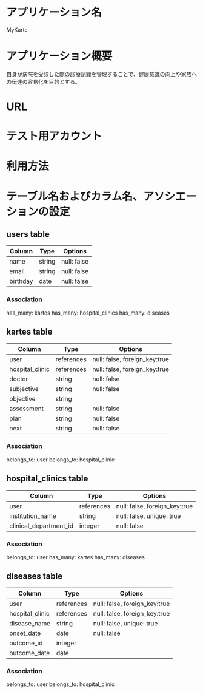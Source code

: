 # アプリケーション名
MyKarte

# アプリケーション概要
自身が病院を受診した際の診療記録を管理することで、健康意識の向上や家族への伝達の容易化を目的とする。

# URL

# テスト用アカウント

# 利用方法


# テーブル名およびカラム名、アソシエーションの設定
## users table
| Column   | Type   | Options     |
| -------- | ------ | ----------- |
| name     | string | null: false |
| email    | string | null: false |
| birthday | date   | null: false |

### Association
has_many: kartes
has_many: hospital_clinics
has_many: diseases

## kartes table
| Column          | Type       | Options                       |
| --------------- | ---------- | ----------------------------- |
| user            | references | null: false, foreign_key:true |
| hospital_clinic | references | null: false, foreign_key:true |
| doctor          | string     | null: false                   |
| subjective      | string     | null: false                   |
| objective       | string     |                               |
| assessment      | string     | null: false                   |
| plan            | string     | null: false                   |
| next            | string     | null: false                   |

### Association
belongs_to: user
belongs_to: hospital_clinic

## hospital_clinics table
| Column                 | Type       | Options                       |
| ---------------------- | ---------- | ----------------------------- |
| user                   | references | null: false, foreign_key:true |
| institution_name       | string     | null: false, unique: true     |
| clinical_department_id | integer    | null: false                   |

### Association
belongs_to: user
has_many: kartes
has_many: diseases

## diseases table
| Column          | Type       | Options                       |
| --------------- | ---------- | ----------------------------- |
| user            | references | null: false, foreign_key:true |
| hospital_clinic | references | null: false, foreign_key:true |
| disease_name    | string     | null: false, unique: true     |
| onset_date      | date       | null: false                   |
| outcome_id      | integer    |                               |
| outcome_date    | date       |                               |
### Association
belongs_to: user
belongs_to: hospital_clinic

